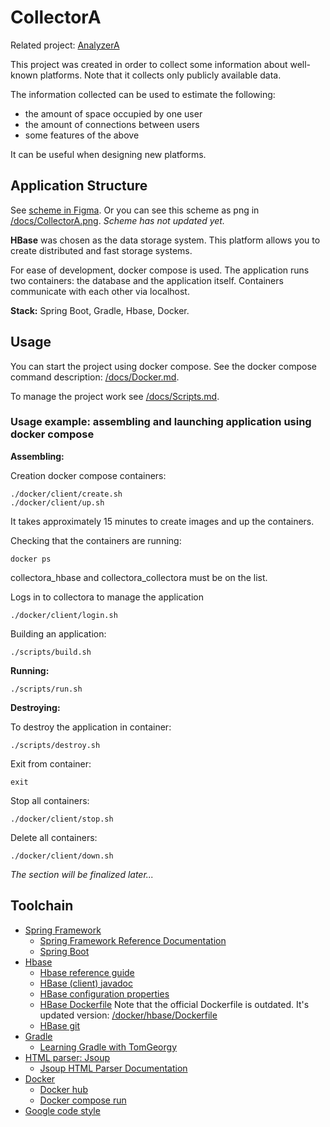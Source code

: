 # CollectorA

Related project: [AnalyzerA](https://github.com/UsoltsevI/AnalyzerA)

This project was created in order to collect some 
information about well-known platforms.
Note that it collects only publicly available data.

The information collected can be used to estimate the following: 
* the amount of space occupied by one user
* the amount of connections between users
* some features of the above

It can be useful when designing new platforms.

## Application Structure
See [scheme in Figma](https://www.figma.com/board/RzTIebuqjBTp3RjnWyckLG/CollectorA?node-id=0-1&node-type=canvas&t=JJLXHee1CrzO8b3q-0).
Or you can see this scheme as png in [/docs/CollectorA.png](./docs/CollectorA.png). 
*Scheme has not updated yet.*

__HBase__ was chosen as the data storage system. 
This platform allows you to create distributed and fast 
storage systems. 

For ease of development, docker compose is used.
The application runs two containers: the database and 
the application itself. Containers communicate with
each other via localhost.

__Stack:__ Spring Boot, Gradle, Hbase, Docker. 

## Usage

You can start the project using docker compose.
See the docker compose command description: 
[/docs/Docker.md](./docs/Docker.md). 

To manage the project work see [/docs/Scripts.md](./docs/Scripts.md).

### Usage example: assembling and launching application using docker compose
__Assembling:__

Creation docker compose containers:
```shell
./docker/client/create.sh
./docker/client/up.sh
```
It takes approximately 15 minutes
to create images and up the containers.


Checking that the containers are running: 
```shell
docker ps
```
collectora_hbase and collectora_collectora must be on the list.

Logs in to collectora to manage the application
```shell
./docker/client/login.sh
```

Building an application:
```shell
./scripts/build.sh
```

__Running:__
```shell
./scripts/run.sh
```

__Destroying:__

To destroy the application in container:
```shell
./scripts/destroy.sh
```

Exit from container:
```shell
exit
```

Stop all containers:
```shell
./docker/client/stop.sh
```

Delete all containers:
```shell
./docker/client/down.sh
```

*The section will be finalized later...*

## Toolchain
* [Spring Framework](https://spring.io/)
  - [Spring Framework Reference Documentation](https://docs.spring.io/spring-framework/docs/3.2.5.RELEASE/spring-framework-reference/htmlsingle/#overview-usagescenarios)
  - [Spring Boot](https://spring.io/projects/spring-boot)
* [Hbase](https://hbase.apache.org/)
  - [Hbase reference guide](https://hbase.apache.org/book.html)
  - [HBase (client) javadoc](https://hbase.apache.org/devapidocs/org/apache/hadoop/hbase/client/package-summary.html)
  - [HBase configuration properties](https://docs.ezmeral.hpe.com/datafabric-customer-managed/78/HBase/HBaseConfigurationProperties.html)
  - [HBase Dockerfile](https://apache.googlesource.com/hbase/+/rel/1.0.1/dev-support/hbase_docker)
  Note that the official Dockerfile is outdated. It's updated
  version: [/docker/hbase/Dockerfile](./docker/hbase/Dockerfile)
  - [HBase git](https://github.com/apache/hbase)
* [Gradle](https://gradle.com/)
  - [Learning Gradle with TomGeorgy](https://tomgregory.com)
* [HTML parser: Jsoup](https://jsoup.org/)
  - [Jsoup HTML Parser Documentation](https://jsoup.org/apidocs/org/jsoup/Jsoup.html)
* [Docker](https://www.docker.com/)
  - [Docker hub](https://hub.docker.com/)
  - [Docker compose run](https://docs.docker.com/reference/cli/docker/compose/run/)
* [Google code style](https://habr.com/ru/articles/513176/)
